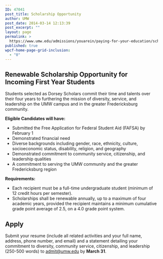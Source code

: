 ```yaml
---
ID: 47041
post_title: Scholarship Opportunity
author: UMW
post_date: 2014-03-14 12:13:39
post_excerpt: ""
layout: page
permalink: >
  https://www.umw.edu/admissions/youarein/paying-for-your-education/scholarship-opportunity/
published: true
wpcf-home-page-grid-inclusion:
  - "0"
---
```

<h2>Renewable Scholarship Opportunity for Incoming First Year Students</h2>
Students selected as Dorsey Scholars commit their time and talents over their four years to furthering the mission of diversity, service, and leadership on the UMW campus and in the greater Fredericksburg community.

<strong>Eligible Candidates will have:</strong>
<ul>
 	<li>Submitted the Free Application for Federal Student Aid (FAFSA) by February 1</li>
 	<li>Demonstrated financial need</li>
 	<li>Diverse backgrounds including gender, race, ethnicity, culture, socioeconomic status, disability, religion, and geography</li>
 	<li>Demonstrated commitment to community service, citizenship, and leadership qualities</li>
 	<li>A commitment to serving the UMW community and the greater Fredericksburg region</li>
</ul>
<b>Requirements:</b>
<ul>
 	<li>Each recipient must be a full-time undergraduate student (minimum of 12 credit hours per semester).</li>
 	<li>Scholarships shall be renewable annually, up to a maximum of four academic years, provided the recipient maintains a minimum cumulative grade point average of 2.5, on a 4.0 grade point system.</li>
</ul>
<h2>Apply</h2>
Submit your resume (include all related activities and your full name, address, phone number, and email) and a statement detailing your commitment to diversity, community service, citizenship, and leadership (250-500 words) to <a href="mailto:admit@umw.edu">admit@umw.edu</a> by <strong>March 31</strong>.

&nbsp;